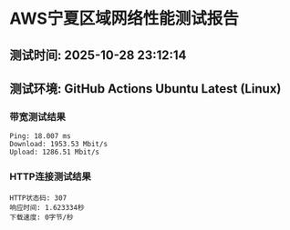 # AWS宁夏区域网络性能测试报告
## 测试时间: 2025-10-28 23:12:14
## 测试环境: GitHub Actions Ubuntu Latest (Linux)

### 带宽测试结果
```
Ping: 18.007 ms
Download: 1953.53 Mbit/s
Upload: 1286.51 Mbit/s
```

### HTTP连接测试结果
```
HTTP状态码: 307
响应时间: 1.623334秒
下载速度: 0字节/秒
```

